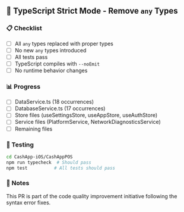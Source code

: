 ## 🎯 TypeScript Strict Mode - Remove `any` Types

### 📋 Checklist
- [ ] All `any` types replaced with proper types
- [ ] No new `any` types introduced
- [ ] All tests pass
- [ ] TypeScript compiles with `--noEmit`
- [ ] No runtime behavior changes

### 📊 Progress
- [ ] DataService.ts (18 occurrences)
- [ ] DatabaseService.ts (17 occurrences)
- [ ] Store files (useSettingsStore, useAppStore, useAuthStore)
- [ ] Service files (PlatformService, NetworkDiagnosticsService)
- [ ] Remaining files

### 🧪 Testing
```bash
cd CashApp-iOS/CashAppPOS
npm run typecheck  # Should pass
npm test          # All tests should pass
```

### 📝 Notes
This PR is part of the code quality improvement initiative following the syntax error fixes.